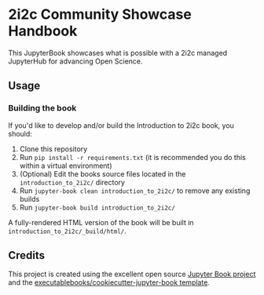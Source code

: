 # 2i2c Community Showcase Handbook

This JupyterBook showcases what is possible with a 2i2c managed JupyterHub for advancing Open Science.

## Usage

### Building the book

If you'd like to develop and/or build the Introduction to 2i2c book, you should:

1. Clone this repository
2. Run `pip install -r requirements.txt` (it is recommended you do this within a virtual environment)
3. (Optional) Edit the books source files located in the `introduction_to_2i2c/` directory
4. Run `jupyter-book clean introduction_to_2i2c/` to remove any existing builds
5. Run `jupyter-book build introduction_to_2i2c/`

A fully-rendered HTML version of the book will be built in `introduction_to_2i2c/_build/html/`.

## Credits

This project is created using the excellent open source [Jupyter Book project](https://jupyterbook.org/) and the [executablebooks/cookiecutter-jupyter-book template](https://github.com/executablebooks/cookiecutter-jupyter-book).
